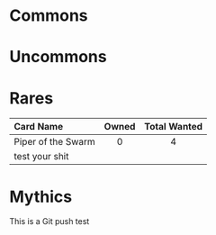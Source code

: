 # Commons


# Uncommons


# Rares

| Card Name          | Owned | Total Wanted |
| :----------------- | :---: | :----------: |
| Piper of the Swarm |   0   |      4       |
| test your shit |       |              |


# Mythics
This is a Git push test
